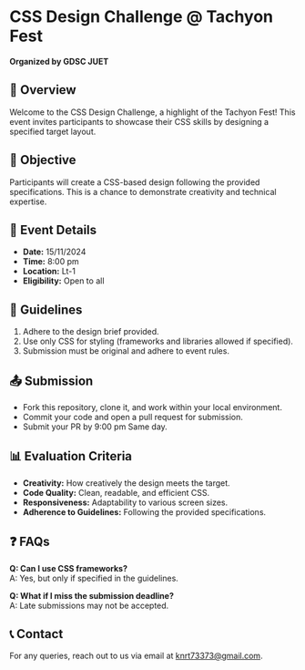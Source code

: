 # CSS Design Challenge @ Tachyon Fest
**Organized by GDSC JUET**

## 📌 Overview
Welcome to the CSS Design Challenge, a highlight of the Tachyon Fest! This event invites participants to showcase their CSS skills by designing a specified target layout.

## 🎯 Objective
Participants will create a CSS-based design following the provided specifications. This is a chance to demonstrate creativity and technical expertise.

## 📅 Event Details
- **Date:** 15/11/2024
- **Time:** 8:00 pm
- **Location:** Lt-1
- **Eligibility:** Open to all

## 📝 Guidelines
1. Adhere to the design brief provided.
2. Use only CSS for styling (frameworks and libraries allowed if specified).
3. Submission must be original and adhere to event rules.

## 📤 Submission
- Fork this repository, clone it, and work within your local environment.
- Commit your code and open a pull request for submission.
- Submit your PR by 9:00 pm Same day.

## 📊 Evaluation Criteria
- **Creativity:** How creatively the design meets the target.
- **Code Quality:** Clean, readable, and efficient CSS.
- **Responsiveness:** Adaptability to various screen sizes.
- **Adherence to Guidelines:** Following the provided specifications.

## ❓ FAQs
**Q: Can I use CSS frameworks?**  
A: Yes, but only if specified in the guidelines.

**Q: What if I miss the submission deadline?**  
A: Late submissions may not be accepted.

## 📞 Contact
For any queries, reach out to us via email at knrt73373@gmail.com.
